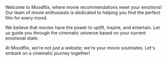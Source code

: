 Welcome to Moodflix, where movie recommendations meet your emotions! Our team of movie enthusiasts is dedicated to helping you find the perfect film for every mood.

We believe that movies have the power to uplift, inspire, and entertain. Let us guide you through the cinematic universe based on your current emotional state.

At Moodflix, we're not just a website; we're your movie soulmates. Let's embark on a cinematic journey together!
